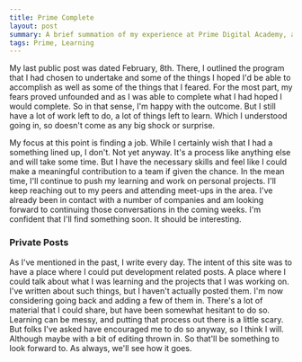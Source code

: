 ```yaml
---
title: Prime Complete
layout: post
summary: A brief summation of my experience at Prime Digital Academy, an 18-week coding bootcamp.
tags: Prime, Learning
---
```


My last public post was dated February, 8th.  There, I outlined the program that I had chosen to undertake and some of the things I hoped I'd be able to accomplish as well as some of the things that I feared.  For the most part, my fears proved unfounded and as I was able to complete what I had hoped I would complete.  So in that sense, I'm happy with the outcome.  But I still have a lot of work left to do, a lot of things left to learn.  Which I understood going in, so doesn't come as any big shock or surprise.

My focus at this point is finding a job.  While I certainly wish that I had a something lined up, I don't.  Not yet anyway.  It's a process like anything else and will take some time.  But I have the necessary skills and feel like I could make a meaningful contribution to a team if given the chance.  In the mean time, I'll continue to  push my learning and work on personal projects.  I'll keep reaching out to my peers and attending meet-ups in the area.  I've already been in contact with a number of companies and am looking forward to continuing those conversations in the coming weeks.  I'm confident that I'll find something soon.  It should be interesting.

### Private Posts

As I've mentioned in the past, I write every day.  The intent of this site was to have a place where I could put development related posts.  A place where I could talk about what I was learning and the projects that I was working on.  I've written about such things, but I haven't actually posted them.  I'm now considering going back and adding a few of them in.  There's a lot of material that I could share, but have been somewhat hesitant to do so.  Learning can be messy, and putting that process out there is a little scary.  But folks I've asked have encouraged me to do so anyway, so I think I will.  Although maybe with a bit of editing thrown in.  So that'll be something to look forward to.  As always, we'll see how it goes.